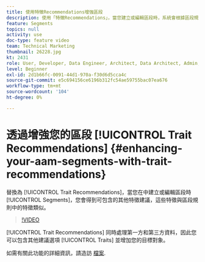 ```yaml
---
title: 使用特徵Recommendations增強區段
description: 使用「特徵Recommendations」，當您建立或編輯區段時，系統會根據區段規則中的特徵，提供您其他類似特徵的相關建議，您可考慮納入。
feature: Segments
topics: null
activity: use
doc-type: feature video
team: Technical Marketing
thumbnail: 26228.jpg
kt: 2431
role: User, Developer, Data Engineer, Architect, Data Architect, Admin, Leader
level: Beginner
exl-id: 2d1b66fc-0091-44d1-970a-f30d6d5cca4c
source-git-commit: e5c694156ce6196b312fc54ae59755bac07ea676
workflow-type: tm+mt
source-wordcount: '104'
ht-degree: 0%

---
```


# 透過增強您的區段 [!UICONTROL Trait Recommendations] {#enhancing-your-aam-segments-with-trait-recommendations}

替換為 [!UICONTROL Trait Recommendations]，當您在中建立或編輯區段時 [!UICONTROL Segments]，您會得到可包含的其他特徵建議，這些特徵與區段規則中的特徵類似。

>[!VIDEO](https://video.tv.adobe.com/v/26228/?quality=12)

[!UICONTROL Trait Recommendations] 同時處理第一方和第三方資料，因此您可以包含其他建議選項 [!UICONTROL Traits] 並增加您的目標對象。

如需有關此功能的詳細資訊，請造訪 [檔案](https://experiencecloud.adobe.com/resources/help/en_US/aam/trait-recommendations.html).
